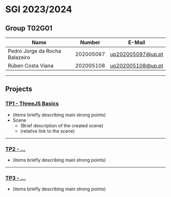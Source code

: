 # SGI 2023/2024

## Group T02G01
| Name             | Number    | E-Mail             |
| ---------------- | --------- | ------------------ |
| Pedro Jorge da Rocha Balazeiro         | 202005097 | up202005097@up.pt                |
| Rúben Costa Viana        | 202005108 | up202005108@up.pt                |

----

## Projects

### [TP1 - ThreeJS Basics](tp1)

- (items briefly describing main strong points)
- Scene
  - (Brief description of the created scene)
  - (relative link to the scene)

-----

### [TP2 - ...](tp2)
- (items briefly describing main strong points)

----

### [TP3 - ...](tp3)
- (items briefly describing main strong points)

